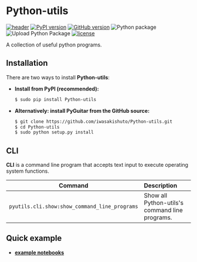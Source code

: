 # Python-utils

[![header](https://github.com/iwasakishuto/Python-utils/blob/master/image/header.png?raw=true)](https://github.com/iwasakishuto/Python-utils)
[![PyPI version](https://badge.fury.io/py/Python-utils.svg)](https://pypi.org/project/Python-utils/)
[![GitHub version](https://badge.fury.io/gh/iwasakishuto%2FPython-utils.svg)](https://github.com/iwasakishuto/Python-utils)
![Python package](https://github.com/iwasakishuto/Python-utils/workflows/Python%20package/badge.svg)
![Upload Python Package](https://github.com/iwasakishuto/Python-utils/workflows/Upload%20Python%20Package/badge.svg)
[![license](https://img.shields.io/github/license/mashape/apistatus.svg?maxAge=2592000)](https://github.com/iwasakishuto/Python-utils/blob/master/LICENSE)

A collection of useful python programs.

## Installation

There are two ways to install **Python-utils**:

- **Install from PyPI (recommended):**
    ```sh
    $ sudo pip install Python-utils
    ```
- **Alternatively: install PyGuitar from the GitHub source:**
    ```sh
    $ git clone https://github.com/iwasakishuto/Python-utils.git
    $ cd Python-utils
    $ sudo python setup.py install
    ```

## CLI

**CLI** is a command line program that accepts text input to execute operating system functions.

|Command|Description|
|:-:|:-|
|`pyutils.cli.show:show_command_line_programs`|Show all Python-utils's command line programs.|

## Quick example

- **[example notebooks](https://nbviewer.jupyter.org/github/iwasakishuto/Python-utils/blob/master/examples/)**